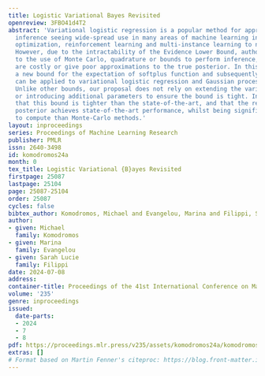 ```yaml
---
title: Logistic Variational Bayes Revisited
openreview: 3FBO41d4T2
abstract: 'Variational logistic regression is a popular method for approximate Bayesian
  inference seeing wide-spread use in many areas of machine learning including: Bayesian
  optimization, reinforcement learning and multi-instance learning to name a few.
  However, due to the intractability of the Evidence Lower Bound, authors have turned
  to the use of Monte Carlo, quadrature or bounds to perform inference, methods which
  are costly or give poor approximations to the true posterior. In this paper we introduce
  a new bound for the expectation of softplus function and subsequently show how this
  can be applied to variational logistic regression and Gaussian process classification.
  Unlike other bounds, our proposal does not rely on extending the variational family,
  or introducing additional parameters to ensure the bound is tight. In fact, we show
  that this bound is tighter than the state-of-the-art, and that the resulting variational
  posterior achieves state-of-the-art performance, whilst being significantly faster
  to compute than Monte-Carlo methods.'
layout: inproceedings
series: Proceedings of Machine Learning Research
publisher: PMLR
issn: 2640-3498
id: komodromos24a
month: 0
tex_title: Logistic Variational {B}ayes Revisited
firstpage: 25087
lastpage: 25104
page: 25087-25104
order: 25087
cycles: false
bibtex_author: Komodromos, Michael and Evangelou, Marina and Filippi, Sarah Lucie
author:
- given: Michael
  family: Komodromos
- given: Marina
  family: Evangelou
- given: Sarah Lucie
  family: Filippi
date: 2024-07-08
address:
container-title: Proceedings of the 41st International Conference on Machine Learning
volume: '235'
genre: inproceedings
issued:
  date-parts:
  - 2024
  - 7
  - 8
pdf: https://proceedings.mlr.press/v235/assets/komodromos24a/komodromos24a.pdf
extras: []
# Format based on Martin Fenner's citeproc: https://blog.front-matter.io/posts/citeproc-yaml-for-bibliographies/
---
```

